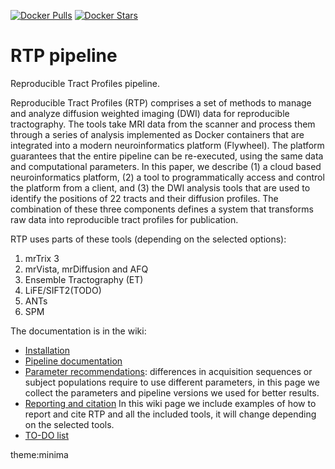 [![Docker Pulls](https://img.shields.io/docker/pulls/scitran/afq-pipeline.svg)](https://hub.docker.com/r/scitran/afq-pipeline/)
[![Docker Stars](https://img.shields.io/docker/stars/scitran/afq-pipeline.svg)](https://hub.docker.com/r/scitran/afq-pipeline/)

# RTP pipeline
Reproducible Tract Profiles pipeline. 

Reproducible Tract Profiles (RTP) comprises a set of methods to manage and analyze diffusion weighted imaging (DWI) data for reproducible tractography. The tools take MRI data from the scanner and process them through a series of analysis implemented as Docker containers that are integrated into a modern neuroinformatics platform (Flywheel). The platform guarantees that the entire pipeline can be re-executed, using the same data and computational parameters. In this paper, we describe (1) a cloud based neuroinformatics platform, (2) a tool to programmatically access and control the platform from a client, and (3) the DWI analysis tools that are used to identify the positions of 22 tracts and their diffusion profiles. The combination of these three components defines a system that transforms raw data into reproducible tract profiles for publication.

RTP uses parts of these tools (depending on the selected options):
1. mrTrix 3 
2. mrVista, mrDiffusion and AFQ
3. Ensemble Tractography (ET)
4. LiFE/SIFT2(TODO)
5. ANTs
6. SPM


The documentation is in the wiki:
* [Installation](https://github.com/vistalab/RTP-pipeline/wiki/Installation)
* [Pipeline documentation](https://github.com/vistalab/RTP-pipeline/wiki/Pipeline-steps)
* [Parameter recommendations](https://github.com/vistalab/RTP-pipeline/wiki/Parameter-recommendations): differences in acquisition sequences or subject populations require to use different parameters, in this page we collect the parameters and pipeline versions we used for better results. 
* [Reporting and citation](reporting-citation) In this wiki page we include examples of how to report and cite RTP and all the included tools, it will change depending on the selected tools. 
* [TO-DO list](https://github.com/vistalab/RTP-pipeline/wiki/TO-DO)


theme:minima 
